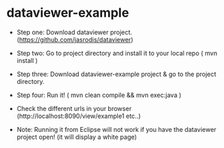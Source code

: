 # dataviewer-example
* Step one: Download dataviewer project. (https://github.com/jasrodis/dataviewer)
* Step two: Go to project directory and install it to your local repo ( mvn install )
* Step three: Download dataviewer-example project & go to the project directory.
* Step four: Run it! ( mvn clean compile && mvn exec:java )
* Check the different urls in your browser (http://localhost:8090/view/example1 etc..)

* Note: Running it from Eclipse will not work if you have the dataviewer project open! (it will display a white page)
